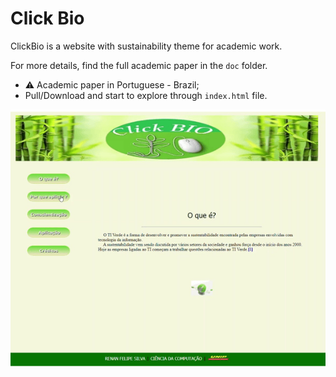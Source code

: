 # Click Bio
ClickBio is a website with sustainability theme for academic work.

For more details, find the full academic paper in the `doc` folder.

* :warning: Academic paper in Portuguese - Brazil;
* Pull/Download and start to explore through `index.html` file.

![alt text](img/tiverdegif.gif)